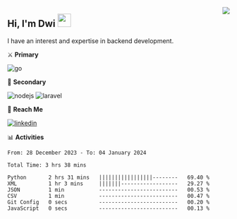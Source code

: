 [<img src="https://komarev.com/ghpvc/?username=masred&color=green&style=flat-square&label=Profile+Views" align="right">](github.com/masred)

## Hi, I'm Dwi <img src="https://raw.githubusercontent.com/MartinHeinz/MartinHeinz/master/wave.gif" width="30px">

I have an interest and expertise in backend development.

⚔️ **Primary**

![go](https://img.shields.io/badge/---?logo=go&label=Golang&style=social)

🔪 **Secondary**

![nodejs](https://img.shields.io/badge/---?logo=node.js&label=Node.js&style=social&logoColor=green)
![laravel](https://img.shields.io/badge/---?logo=laravel&label=Laravel&style=social)

🔗 **Reach Me**

[![linkedin](https://img.shields.io/badge/---?logo=linkedin&label=LinkedIn&style=social)](https://linkedin.com/in/dwifitriyanto)

📊 **Activities**

<!--START_SECTION:waka-->

```all_time
From: 28 December 2023 - To: 04 January 2024

Total Time: 3 hrs 38 mins

Python       2 hrs 31 mins   |||||||||||||||||--------   69.40 %
XML          1 hr 3 mins     |||||||------------------   29.27 %
JSON         1 min           -------------------------   00.53 %
CSV          1 min           -------------------------   00.47 %
Git Config   0 secs          -------------------------   00.20 %
JavaScript   0 secs          -------------------------   00.13 %
```

<!--END_SECTION:waka-->
